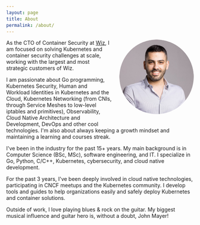 ```yaml
---
layout: page
title: About
permalink: /about/
---
```


<img src="/assets/images/ofir-profile-circular.png" alt="Ofir Cohen" class="profile-img" style="float: right; margin-left: 20px; margin-bottom: 20px; max-width: 200px; border-radius: 50%;">

As the CTO of Container Security at [Wiz](https://www.wiz.io), I am focused on solving Kubernetes and container security challenges at scale, working with the largest and most strategic customers of Wiz.

I am passionate about Go programming, Kubernetes Security, Human and Workload Identities in Kubernetes and the Cloud, Kubernetes Networking (from CNIs, through Service Meshes to low-level iptables and primitives), Observability, Cloud Native Architecture and Development, DevOps and other cool technologies. I'm also about always keeping a growth mindset and maintaining a learning and courses streak.

I've been in the industry for the past 15+ years. My main background is in Computer Science (BSc, MSc), software engineering, and IT. I specialize in Go, Python, C/C++, Kubernetes, cybersecurity, and cloud native development.

For the past 3 years, I've been deeply involved in cloud native technologies, participating in CNCF meetups and the Kubernetes community. I develop tools and guides to help organizations easily and safely deploy Kubernetes and container solutions.

Outside of work, I love playing blues & rock on the guitar. My biggest musical influence and guitar hero is, without a doubt, John Mayer!
